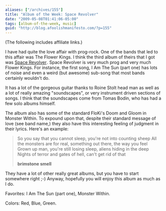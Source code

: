 ```yaml
---
aliases: ["/archives/155"]
title: "Album of the Week: Space Revolver"
date: "2009-05-08T01:41:06-05:00"
tags: [album-of-the-week, music]
guid: "http://blog.afoolishmanifesto.com/?p=155"
---
```

(The following includes affiliate links.)

I have had quite the love affair with prog-rock. One of the bands that led to
this affair was The Flower Kings. I think the third album of theirs that I got
was
<a href="https://www.amazon.com/gp/product/B00004TXWQ/ref=as_li_tl?ie=UTF8&camp=1789&creative=9325&creativeASIN=B00004TXWQ&linkCode=as2&tag=afoolishmanif-20&linkId=715e4ecca18840bc72a0f53bd01e6d54">Space Revolver</a><img src="//ir-na.amazon-adsystem.com/e/ir?t=afoolishmanif-20&l=am2&o=1&a=B00004TXWQ" width="1" height="1" border="0" alt="" style="border:none !important; margin:0px !important;" />.
Space Revolver is very much prog and very much Flower Kings. For instance, the
first song, I Am The Sun (part one) has lots of noise and even a weird (but
awesome) sub-song that most bands certainly wouldn't do.

It has a lot of the gorgeous guitar thanks to Roine Stolt head man as well as a
lot of really amazing "soundscapes", or very instrument driven sections of
songs. I think that the soundscapes come from Tomas Bodin, who has had a few
solo albums himself.

The album also has some of the standard FloKi's Doom and Gloom in Monster
Within. To expound upon that, despite their standard message of love (see band
name,) they also have this interesting feeling of judgment in their lyrics.
Here's an example:

> So you say that you cannot sleep, you're not into counting sheep All the
> monsters are for real, something out there, the way you feel Grown up man,
> you're still losing sleep, aliens hiding in the deep Nights of terror and
> gates of hell, can't get rid of that
>
> **brimstone smell**

They have a lot of other really great albums, but you have to start somewhere
right ;-) Anyway, hopefully you will enjoy this album as much as I do.

Favorites: I Am The Sun (part one), Monster Within.

Colors: Red, Blue, Green.
